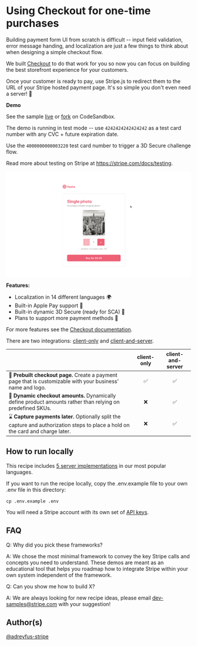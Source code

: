 # Using Checkout for one-time purchases
Building payment form UI from scratch is difficult -- input field validation, error message handing, and localization are just a few things to think about when designing a simple checkout flow.

We built [Checkout](https://stripe.com/docs/payments/checkout) to do that work for you so now you can focus on building the best storefront experience for your customers.

Once your customer is ready to pay, use Stripe.js to redirect them to the URL of your Stripe hosted payment page. It's so simple you don't even need a server! 🥳

**Demo**

See the sample [live](https://0hczv.sse.codesandbox.io/) or [fork](https://codesandbox.io/s/stripe-sample-checkout-one-time-payments-0hczv) on CodeSandbox.

The demo is running in test mode -- use `4242424242424242` as a test card number with any CVC + future expiration date.

Use the `4000000000003220` test card number to trigger a 3D Secure challenge flow.

Read more about testing on Stripe at https://stripe.com/docs/testing.

<img src="./checkout-demo.gif" alt="A gif of the Checkout payment page rendering" align="center">


**Features:**
* Localization in 14 different languages 🌍
* Built-in Apple Pay support 🍎
* Built-in dynamic 3D Secure (ready for SCA) 🔔
* Plans to support more payment methods 🔮

For more features see the [Checkout documentation](https://stripe.com/docs/payments/checkout). 

There are two integrations: [client-only](./client-only) and [client-and-server](./client-and-server).
<!-- prettier-ignore -->
|     | client-only | client-and-server
:--- | :---: | :---:
🔨 **Prebuilt checkout page.** Create a payment page that is customizable with your business' name and logo. | ✅  | ✅ |
🔢 **Dynamic checkout amounts.** Dynamically define product amounts rather than relying on predefined SKUs.  | ❌  | ✅ |
⌛ **Capture payments later.** Optionally split the capture and authorization steps to place a hold on the card and charge later. | ❌ | ✅ |

## How to run locally
This recipe includes [5 server implementations](server/README.md) in our most popular languages. 

If you want to run the recipe locally, copy the .env.example file to your own .env file in this directory: 

```
cp .env.example .env
```

You will need a Stripe account with its own set of [API keys](https://stripe.com/docs/development#api-keys).

## FAQ
Q: Why did you pick these frameworks?

A: We chose the most minimal framework to convey the key Stripe calls and concepts you need to understand. These demos are meant as an educational tool that helps you roadmap how to integrate Stripe within your own system independent of the framework.

Q: Can you show me how to build X?

A: We are always looking for new recipe ideas, please email dev-samples@stripe.com with your suggestion!

## Author(s)
[@adreyfus-stripe](https://twitter.com/adrind)
